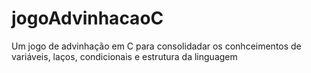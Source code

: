 # jogoAdvinhacaoC
Um jogo de advinhação em C para consolidadar os conhceimentos de variáveis, laços, condicionais e estrutura da linguagem
